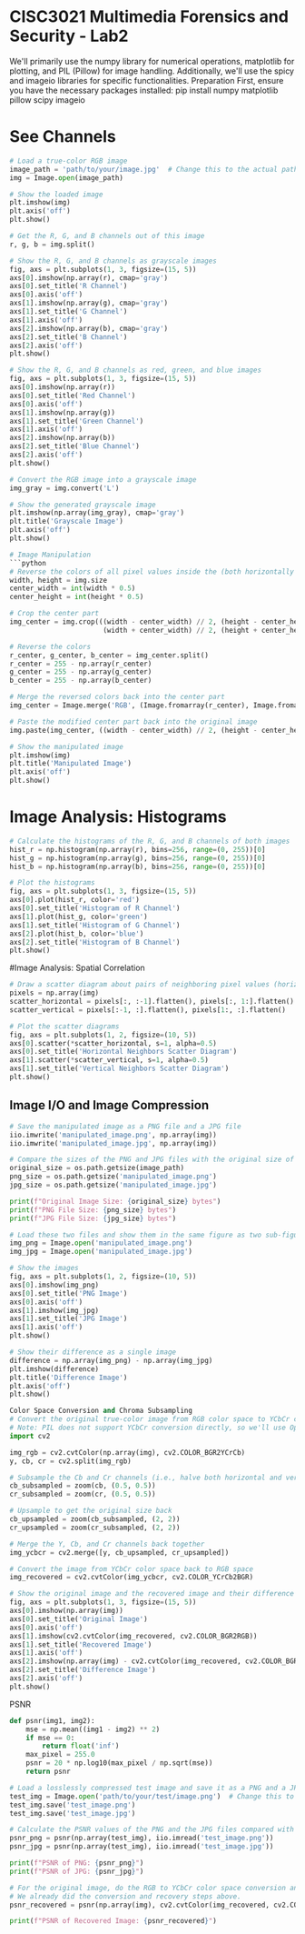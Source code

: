 # CISC3021 Multimedia Forensics and Security - Lab2

We'll primarily use the numpy library for numerical operations, matplotlib for plotting, and PIL (Pillow) for image handling. Additionally, we'll use the spicy and imageio libraries for specific functionalities.
Preparation
First, ensure you have the necessary packages installed:
pip install numpy matplotlib pillow scipy imageio


# See Channels
```python
# Load a true-color RGB image
image_path = 'path/to/your/image.jpg'  # Change this to the actual path
img = Image.open(image_path)

# Show the loaded image
plt.imshow(img)
plt.axis('off')
plt.show()

# Get the R, G, and B channels out of this image
r, g, b = img.split()

# Show the R, G, and B channels as grayscale images
fig, axs = plt.subplots(1, 3, figsize=(15, 5))
axs[0].imshow(np.array(r), cmap='gray')
axs[0].set_title('R Channel')
axs[0].axis('off')
axs[1].imshow(np.array(g), cmap='gray')
axs[1].set_title('G Channel')
axs[1].axis('off')
axs[2].imshow(np.array(b), cmap='gray')
axs[2].set_title('B Channel')
axs[2].axis('off')
plt.show()

# Show the R, G, and B channels as red, green, and blue images
fig, axs = plt.subplots(1, 3, figsize=(15, 5))
axs[0].imshow(np.array(r))
axs[0].set_title('Red Channel')
axs[0].axis('off')
axs[1].imshow(np.array(g))
axs[1].set_title('Green Channel')
axs[1].axis('off')
axs[2].imshow(np.array(b))
axs[2].set_title('Blue Channel')
axs[2].axis('off')
plt.show()

# Convert the RGB image into a grayscale image
img_gray = img.convert('L')

# Show the generated grayscale image
plt.imshow(np.array(img_gray), cmap='gray')
plt.title('Grayscale Image')
plt.axis('off')
plt.show()

# Image Manipulation
```python
# Reverse the colors of all pixel values inside the (both horizontally and vertically) 50% center part of the true-color image
width, height = img.size
center_width = int(width * 0.5)
center_height = int(height * 0.5)

# Crop the center part
img_center = img.crop(((width - center_width) // 2, (height - center_height) // 2,
                       (width + center_width) // 2, (height + center_height) // 2))

# Reverse the colors
r_center, g_center, b_center = img_center.split()
r_center = 255 - np.array(r_center)
g_center = 255 - np.array(g_center)
b_center = 255 - np.array(b_center)

# Merge the reversed colors back into the center part
img_center = Image.merge('RGB', (Image.fromarray(r_center), Image.fromarray(g_center), Image.fromarray(b_center)))

# Paste the modified center part back into the original image
img.paste(img_center, ((width - center_width) // 2, (height - center_height) // 2))

# Show the manipulated image
plt.imshow(img)
plt.title('Manipulated Image')
plt.axis('off')
plt.show()
```

# Image Analysis: Histograms
```python
# Calculate the histograms of the R, G, and B channels of both images
hist_r = np.histogram(np.array(r), bins=256, range=(0, 255))[0]
hist_g = np.histogram(np.array(g), bins=256, range=(0, 255))[0]
hist_b = np.histogram(np.array(b), bins=256, range=(0, 255))[0]

# Plot the histograms
fig, axs = plt.subplots(1, 3, figsize=(15, 5))
axs[0].plot(hist_r, color='red')
axs[0].set_title('Histogram of R Channel')
axs[1].plot(hist_g, color='green')
axs[1].set_title('Histogram of G Channel')
axs[2].plot(hist_b, color='blue')
axs[2].set_title('Histogram of B Channel')
plt.show()
```

#Image Analysis: Spatial Correlation
```python
# Draw a scatter diagram about pairs of neighboring pixel values (horizontal or vertical)
pixels = np.array(img)
scatter_horizontal = pixels[:, :-1].flatten(), pixels[:, 1:].flatten()
scatter_vertical = pixels[:-1, :].flatten(), pixels[1:, :].flatten()

# Plot the scatter diagrams
fig, axs = plt.subplots(1, 2, figsize=(10, 5))
axs[0].scatter(*scatter_horizontal, s=1, alpha=0.5)
axs[0].set_title('Horizontal Neighbors Scatter Diagram')
axs[1].scatter(*scatter_vertical, s=1, alpha=0.5)
axs[1].set_title('Vertical Neighbors Scatter Diagram')
plt.show()
```


## Image I/O and Image Compression
```python
# Save the manipulated image as a PNG file and a JPG file
iio.imwrite('manipulated_image.png', np.array(img))
iio.imwrite('manipulated_image.jpg', np.array(img))

# Compare the sizes of the PNG and JPG files with the original size of the image
original_size = os.path.getsize(image_path)
png_size = os.path.getsize('manipulated_image.png')
jpg_size = os.path.getsize('manipulated_image.jpg')

print(f"Original Image Size: {original_size} bytes")
print(f"PNG File Size: {png_size} bytes")
print(f"JPG File Size: {jpg_size} bytes")

# Load these two files and show them in the same figure as two sub-figures
img_png = Image.open('manipulated_image.png')
img_jpg = Image.open('manipulated_image.jpg')

# Show the images
fig, axs = plt.subplots(1, 2, figsize=(10, 5))
axs[0].imshow(img_png)
axs[0].set_title('PNG Image')
axs[0].axis('off')
axs[1].imshow(img_jpg)
axs[1].set_title('JPG Image')
axs[1].axis('off')
plt.show()

# Show their difference as a single image
difference = np.array(img_png) - np.array(img_jpg)
plt.imshow(difference)
plt.title('Difference Image')
plt.axis('off')
plt.show()

Color Space Conversion and Chroma Subsampling
# Convert the original true-color image from RGB color space to YCbCr color space
# Note: PIL does not support YCbCr conversion directly, so we'll use OpenCV for this step.
import cv2

img_rgb = cv2.cvtColor(np.array(img), cv2.COLOR_BGR2YCrCb)
y, cb, cr = cv2.split(img_rgb)

# Subsample the Cb and Cr channels (i.e., halve both horizontal and vertical resolutions)
cb_subsampled = zoom(cb, (0.5, 0.5))
cr_subsampled = zoom(cr, (0.5, 0.5))

# Upsample to get the original size back
cb_upsampled = zoom(cb_subsampled, (2, 2))
cr_upsampled = zoom(cr_subsampled, (2, 2))

# Merge the Y, Cb, and Cr channels back together
img_ycbcr = cv2.merge([y, cb_upsampled, cr_upsampled])

# Convert the image from YCbCr color space back to RGB space
img_recovered = cv2.cvtColor(img_ycbcr, cv2.COLOR_YCrCb2BGR)

# Show the original image and the recovered image and their difference
fig, axs = plt.subplots(1, 3, figsize=(15, 5))
axs[0].imshow(np.array(img))
axs[0].set_title('Original Image')
axs[0].axis('off')
axs[1].imshow(cv2.cvtColor(img_recovered, cv2.COLOR_BGR2RGB))
axs[1].set_title('Recovered Image')
axs[1].axis('off')
axs[2].imshow(np.array(img) - cv2.cvtColor(img_recovered, cv2.COLOR_BGR2RGB))
axs[2].set_title('Difference Image')
axs[2].axis('off')
plt.show()
```


PSNR
```python
def psnr(img1, img2):
    mse = np.mean((img1 - img2) ** 2)
    if mse == 0:
        return float('inf')
    max_pixel = 255.0
    psnr = 20 * np.log10(max_pixel / np.sqrt(mse))
    return psnr

# Load a losslessly compressed test image and save it as a PNG and a JPG file
test_img = Image.open('path/to/your/test/image.png')  # Change this to the actual path
test_img.save('test_image.png')
test_img.save('test_image.jpg')

# Calculate the PSNR values of the PNG and the JPG files compared with the original image
psnr_png = psnr(np.array(test_img), iio.imread('test_image.png'))
psnr_jpg = psnr(np.array(test_img), iio.imread('test_image.jpg'))

print(f"PSNR of PNG: {psnr_png}")
print(f"PSNR of JPG: {psnr_jpg}")

# For the original image, do the RGB to YCbCr color space conversion and calculate the visual quality of the image recovered
# We already did the conversion and recovery steps above.
psnr_recovered = psnr(np.array(img), cv2.cvtColor(img_recovered, cv2.COLOR_BGR2RGB))

print(f"PSNR of Recovered Image: {psnr_recovered}")
```
